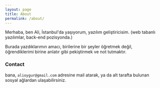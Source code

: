 ```yaml
---
layout: page
title: About
permalink: /about/
---
```


Merhaba, ben Ali, İstanbul'da yaşıyorum, yazılım geliştiricisim. (web tabanlı yazılımlar, back-end pozisyonda.)

Burada yazdıklarımın amacı, birilerine bir şeyler öğretmek değil, öğrendiklerimi birine anlatır gibi pekiştirmek ve not tutmaktır.

### Contact

bana, `alioygur@gmail.com` adresine mail atarak, ya da alt tarafta bulunan sosyal ağlardan ulaşabilirsiniz.

